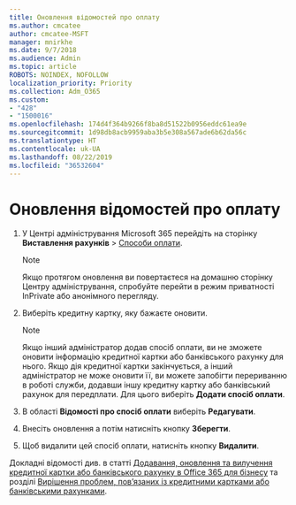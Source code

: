 ```yaml
---
title: Оновлення відомостей про оплату
ms.author: cmcatee
author: cmcatee-MSFT
manager: mnirkhe
ms.date: 9/7/2018
ms.audience: Admin
ms.topic: article
ROBOTS: NOINDEX, NOFOLLOW
localization_priority: Priority
ms.collection: Adm_O365
ms.custom:
- "428"
- "1500016"
ms.openlocfilehash: 174d4f364b9266f8ba8d51522b0956eddc61ea9e
ms.sourcegitcommit: 1d98db8acb9959aba3b5e308a567ade6b62da56c
ms.translationtype: HT
ms.contentlocale: uk-UA
ms.lasthandoff: 08/22/2019
ms.locfileid: "36532604"
---
```

# <a name="update-payment-details"></a>Оновлення відомостей про оплату

1. У Центрі адміністрування Microsoft 365 перейдіть на сторінку **Виставлення рахунків** \> [Способи оплати](https://go.microsoft.com/fwlink/p/?linkid=2018806).

    > [!NOTE]
    > Якщо протягом оновлення ви повертаєтеся на домашню сторінку Центру адміністрування, спробуйте перейти в режим приватності InPrivate або анонімного перегляду.
  
2. Виберіть кредитну картку, яку бажаєте оновити.

    > [!NOTE]
    > Якщо інший адміністратор додав спосіб оплати, ви не зможете оновити інформацію кредитної картки або банківського рахунку для нього. Якщо дія кредитної картки закінчується, а інший адміністратор не може оновити її, ви можете запобігти перериванню в роботі служби, додавши іншу кредитну картку або банківський рахунок для передплати. Для цього виберіть **Додати спосіб оплати**.
  
3. В області **Відомості про спосіб оплати** виберіть **Редагувати**.

4. Внесіть оновлення а потім натисніть кнопку **Зберегти**.

5. Щоб видалити цей спосіб оплати, натисніть кнопку **Видалити**.

Докладні відомості див. в статті [Додавання, оновлення та вилучення кредитної картки або банківського рахунку в Office 365 для бізнесу](https://docs.microsoft.com/office365/admin/subscriptions-and-billing/add-update-or-remove-credit-card-or-bank-account) та розділі [Вирішення проблем, пов’язаних із кредитними картками або банківськими рахунками](https://docs.microsoft.com/office365/admin/subscriptions-and-billing/add-update-or-remove-credit-card-or-bank-account#troubleshooting-credit-cards-and-bank-accounts).